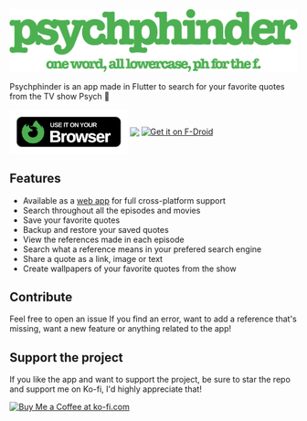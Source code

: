 ![Psych](https://github.com/daih27/psychphinder/blob/master/github_assets/logo.png?raw=true)

Psychphinder is an app made in Flutter to search for your favorite quotes from the TV show Psych 🍍

<div>
    <a href="https://daih27.github.io/psychphinder"><img align=center src="https://raw.githubusercontent.com/daih27/psychphinder/master/github_assets/browser.png" height=80px /></a>
    <a href="https://play.google.com/store/apps/details?id=com.daih.psychphinder"><img align=center src="https://play.google.com/intl/en_us/badges/images/generic/en-play-badge.png" height=80px/></a>
    <a href="https://f-droid.org/packages/com.daih.psychphinder"><img align=center src="https://fdroid.gitlab.io/artwork/badge/get-it-on.png" alt="Get it on F-Droid" height="80">
</a>

</div>

## Features

- Available as a [web app](https://daih27.github.io/psychphinder) for full cross-platform support
- Search throughout all the episodes and movies
- Save your favorite quotes
- Backup and restore your saved quotes
- View the references made in each episode
- Search what a reference means in your prefered search engine
- Share a quote as a link, image or text
- Create wallpapers of your favorite quotes from the show

## Contribute

Feel free to open an issue If you find an error, want to add a reference that's missing, want a new feature or anything related to the app!

## Support the project

If you like the app and want to support the project, be sure to star the repo and support me on Ko-fi, I'd highly appreciate that!

<a href='https://ko-fi.com/D1D7NDV5D' target='_blank'><img height='36' style='border:0px;height:36px;' src='https://storage.ko-fi.com/cdn/kofi4.png?v=3' border='0' alt='Buy Me a Coffee at ko-fi.com' /></a>
